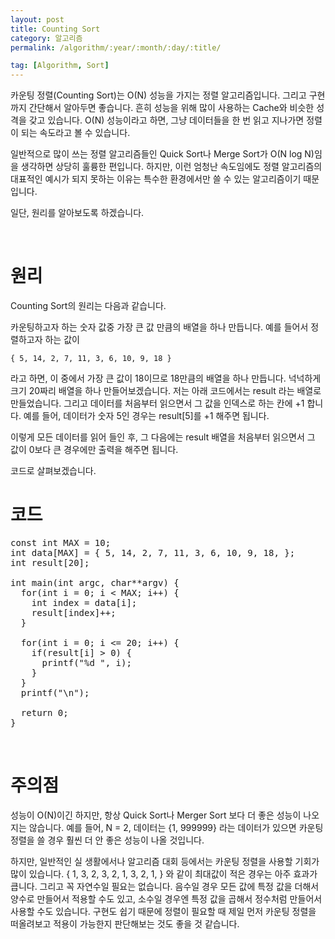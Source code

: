 ```yaml
---
layout: post
title: Counting Sort
category: 알고리즘
permalink: /algorithm/:year/:month/:day/:title/

tag: [Algorithm, Sort]
---
```


카운팅 정렬(Counting Sort)는 O(N) 성능을 가지는 정렬 알고리즘입니다.
그리고 구현까지 간단해서 알아두면 좋습니다. 흔히 성능을 위해 많이 사용하는
Cache와 비슷한 성격을 갖고 있습니다. O(N) 성능이라고 하면, 그냥 데이터들을 한 번 읽고
지나가면 정렬이 되는 속도라고 볼 수 있습니다.

일반적으로 많이 쓰는 정렬 알고리즘들인 Quick Sort나 Merge Sort가 O(N log N)임을
생각하면 상당히 훌륭한 편입니다. 하지만, 이런 엄청난 속도임에도 정렬 알고리즘의
대표적인 예시가 되지 못하는 이유는 특수한 환경에서만 쓸 수 있는 알고리즘이기 때문입니다.

일단, 원리를 알아보도록 하겠습니다.

<br>

# 원리

Counting Sort의 원리는 다음과 같습니다.

카운팅하고자 하는 숫자 값중 가장 큰 값 만큼의 배열을 하나 만듭니다. 예를 들어서 정렬하고자 하는 값이

~~~
{ 5, 14, 2, 7, 11, 3, 6, 10, 9, 18 }
~~~

라고 하면, 이 중에서 가장 큰 값이 18이므로 18만큼의 배열을 하나 만듭니다.
넉넉하게 크기 20짜리 배열을 하나 만들어보겠습니다. 저는 아래 코드에서는 result 라는
배열로 만들었습니다. 그리고 데이터를 처음부터 읽으면서 그 값을 인덱스로 하는 칸에 +1 합니다.
예를 들어, 데이터가 숫자 5인 경우는 result[5]를 +1 해주면 됩니다.

이렇게 모든 데이터를 읽어 들인 후, 그 다음에는 result 배열을 처음부터 읽으면서 그
값이 0보다 큰 경우에만 출력을 해주면 됩니다.

코드로 살펴보겠습니다.
<br>

# 코드

<pre class="prettyprint">const int MAX = 10;
int data[MAX] = { 5, 14, 2, 7, 11, 3, 6, 10, 9, 18, };
int result[20];

int main(int argc, char**argv) {
  for(int i = 0; i &lt; MAX; i++) {
    int index = data[i];
    result[index]++;
  }

  for(int i = 0; i &lt;= 20; i++) {
    if(result[i] &gt; 0) {
      printf("%d ", i);
    }
  }
  printf("\n");

  return 0;
}</pre>
<br>

# 주의점

성능이 O(N)이긴 하지만, 항상 Quick Sort나 Merger Sort 보다 더 좋은 성능이 나오지는 않습니다.
예를 들어, N = 2, 데이터는 {1, 999999} 라는 데이터가 있으면 카운팅 정렬을 쓸 경우 훨씬
더 안 좋은 성능이 나올 것입니다.

하지만, 일반적인 실 생활에서나 알고리즘 대회 등에서는 카운팅 정렬을 사용할 기회가 많이
있습니다. { 1, 3, 2, 3, 2, 1, 3, 2, 1, } 와 같이 최대값이 적은 경우는 아주 효과가 큽니다.
그리고 꼭 자연수일 필요는 없습니다. 음수일 경우 모든 값에 특정 값을 더해서 양수로 만들어서
적용할 수도 있고, 소수일 경우엔 특정 값을 곱해서 정수처럼 만들어서 사용할 수도 있습니다.
구현도 쉽기 때문에 정렬이 필요할 때 제일 먼저 카운팅 정렬을 떠올려보고 적용이 가능한지
판단해보는 것도 좋을 것 같습니다.

